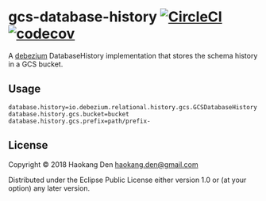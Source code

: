 # gcs-database-history [![CircleCI](https://circleci.com/gh/hden/gcs-database-history/tree/master.svg?style=svg)](https://circleci.com/gh/hden/gcs-database-history/tree/master) [![codecov](https://codecov.io/gh/hden/gcs-database-history/branch/master/graph/badge.svg)](https://codecov.io/gh/hden/gcs-database-history)

A [debezium](https://github.com/debezium/debezium) DatabaseHistory implementation that stores the schema history in a GCS bucket.

## Usage

```connector.properties
database.history=io.debezium.relational.history.gcs.GCSDatabaseHistory
database.history.gcs.bucket=bucket
database.history.gcs.prefix=path/prefix-
```

## License

Copyright © 2018 Haokang Den <haokang.den@gmail.com>

Distributed under the Eclipse Public License either version 1.0 or (at
your option) any later version.

